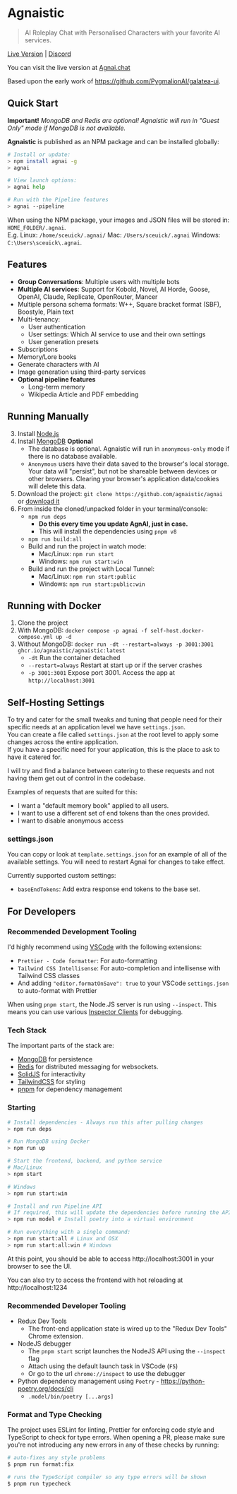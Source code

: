 # Agnaistic

> AI Roleplay Chat with Personalised Characters with your favorite AI services.

[Live Version](https://agnai.chat) | [Discord](https://discord.agnai.chat)

You can visit the live version at [Agnai.chat](https://agnai.chat)

Based upon the early work of https://github.com/PygmalionAI/galatea-ui.

## Quick Start

**Important!** _MongoDB and Redis are optional! Agnaistic will run in "Guest Only" mode if MongoDB is not available._

**Agnaistic** is published as an NPM package and can be installed globally:

```sh
# Install or update:
> npm install agnai -g
> agnai

# View launch options:
> agnai help

# Run with the Pipeline features
> agnai --pipeline

```

When using the NPM package, your images and JSON files will be stored in: `HOME_FOLDER/.agnai`.  
E.g. Linux: `/home/sceuick/.agnai/` Mac: `/Users/sceuick/.agnai` Windows: `C:\Users\sceuick\.agnai`.

## Features

- **Group Conversations**: Multiple users with multiple bots
- **Multiple AI services**: Support for Kobold, Novel, AI Horde, Goose, OpenAI, Claude, Replicate, OpenRouter, Mancer
- Multiple persona schema formats: W++, Square bracket format (SBF), Boostyle, Plain text
- Multi-tenancy:
  - User authentication
  - User settings: Which AI service to use and their own settings
  - User generation presets
- Subscriptions
- Memory/Lore books
- Generate characters with AI
- Image generation using third-party services
- **Optional pipeline features**
  - Long-term memory
  - Wikipedia Article and PDF embedding

## Running Manually

3. Install [Node.js](https://nodejs.org/en/download/)
4. Install [MongoDB](https://www.mongodb.com/docs/manual/installation/) **Optional**
   - The database is optional. Agnaistic will run in `anonymous-only` mode if there is no database available.
   - `Anonymous` users have their data saved to the browser's local storage. Your data will "persist", but not be shareable between devices or other browsers. Clearing your browser's application data/cookies will delete this data.
5. Download the project: `git clone https://github.com/agnaistic/agnai` or [download it](https://github.com/agnaistic/agnai/archive/refs/heads/dev.zip)
6. From inside the cloned/unpacked folder in your terminal/console:
   - `npm run deps`
     - **Do this every time you update AgnAI, just in case.**
     - This will install the dependencies using `pnpm v8`
   - `npm run build:all`
   - Build and run the project in watch mode:
     - Mac/Linux: `npm run start`
     - Windows: `npm run start:win`
   - Build and run the project with Local Tunnel:
     - Mac/Linux: `npm run start:public`
     - Windows: `npm run start:public:win`

## Running with Docker

1. Clone the project
2. With MongoDB: `docker compose -p agnai -f self-host.docker-compose.yml up -d`
3. Without MongoDB: `docker run -dt --restart=always -p 3001:3001 ghcr.io/agnaistic/agnaistic:latest`
   - `-dt` Run the container detached
   - `--restart=always` Restart at start up or if the server crashes
   - `-p 3001:3001` Expose port 3001. Access the app at `http://localhost:3001`

## Self-Hosting Settings

To try and cater for the small tweaks and tuning that people need for their specific needs at an application level we have `settings.json`.  
You can create a file called `settings.json` at the root level to apply some changes across the entire application.  
If you have a specific need for your application, this is the place to ask to have it catered for.

I will try and find a balance between catering to these requests and not having them get out of control in the codebase.

Examples of requests that are suited for this:

- I want a "default memory book" applied to all users.
- I want to use a different set of end tokens than the ones provided.
- I want to disable anonymous access

### settings.json

You can copy or look at `template.settings.json` for an example of all of the available settings. You will need to restart Agnai for changes to take effect.

Currently supported custom settings:

- `baseEndTokens`: Add extra response end tokens to the base set.

## For Developers

### Recommended Development Tooling

I'd highly recommend using [VSCode](https://code.visualstudio.com/) with the following extensions:

- `Prettier - Code formatter`: For auto-formatting
- `Tailwind CSS Intellisense`: For auto-completion and intellisense with Tailwind CSS classes
- And adding `"editor.formatOnSave": true` to your VSCode `settings.json` to auto-format with Prettier

When using `pnpm start`, the Node.JS server is run using `--inspect`. This means you can use various [Inspector Clients](https://nodejs.org/en/docs/guides/debugging-getting-started/#inspector-clients) for debugging.

### Tech Stack

The important parts of the stack are:

- [MongoDB](https://www.mongodb.com/docs/manual/installation/) for persistence
- [Redis](https://redis.io) for distributed messaging for websockets.
- [SolidJS](https://www.solidjs.com/) for interactivity
- [TailwindCSS](https://tailwindcss.com/) for styling
- [pnpm](https://pnpm.io/) for dependency management

### Starting

```bash
# Install dependencies - Always run this after pulling changes
> npm run deps

# Run MongoDB using Docker
> npm run up

# Start the frontend, backend, and python service
# Mac/Linux
> npm start

# Windows
> npm run start:win

# Install and run Pipeline API
# If required, this will update the dependencies before running the API
> npm run model # Install poetry into a virtual environment

# Run everything with a single command:
> npm run start:all # Linux and OSX
> npm run start:all:win # Windows
```

At this point, you should be able to access http://localhost:3001 in your browser to see the UI.

You can also try to access the frontend with hot reloading at http://localhost:1234

### Recommended Developer Tooling

- Redux Dev Tools
  - The front-end application state is wired up to the "Redux Dev Tools" Chrome extension.
- NodeJS debugger
  - The `pnpm start` script launches the NodeJS API using the `--inspect` flag
  - Attach using the default launch task in VSCode (`F5`)
  - Or go to the url `chrome://inspect` to use the debugger
- Python dependency management using `Poetry` - https://python-poetry.org/docs/cli
  - `.model/bin/poetry [...args]`

### Format and Type Checking

The project uses ESLint for linting, Prettier for enforcing code style and TypeScript to check for type errors. When opening a PR, please make sure you're not introducing any new errors in any of these checks by running:

```bash
# auto-fixes any style problems
$ pnpm run format:fix

# runs the TypeScript compiler so any type errors will be shown
$ pnpm run typecheck
```
